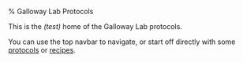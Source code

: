 % Galloway Lab Protocols

This is the  _(test)_ home of the Galloway Lab protocols.

You can use the top navbar to navigate, or start off directly with some [protocols](protocols/index.html) or [recipes](recipes/index.html).